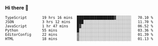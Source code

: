 ### Hi there 👋

<!--START_SECTION:waka-->

```text
TypeScript       19 hrs 16 mins  █████████████████▓░░░░░░░   70.10 %
JSON             3 hrs 12 mins   ███░░░░░░░░░░░░░░░░░░░░░░   11.70 %
JavaScript       1 hr 47 mins    █▓░░░░░░░░░░░░░░░░░░░░░░░   06.52 %
Python           55 mins         █░░░░░░░░░░░░░░░░░░░░░░░░   03.36 %
EditorConfig     22 mins         ▒░░░░░░░░░░░░░░░░░░░░░░░░   01.39 %
HTML             18 mins         ▒░░░░░░░░░░░░░░░░░░░░░░░░   01.13 %
```

<!--END_SECTION:waka-->

<!--
**arlenxuzj/arlenxuzj** is a ✨ _special_ ✨ repository because its `README.md` (this file) appears on your GitHub profile.

Here are some ideas to get you started:

- 🔭 I’m currently working on ...
- 🌱 I’m currently learning ...
- 👯 I’m looking to collaborate on ...
- 🤔 I’m looking for help with ...
- 💬 Ask me about ...
- 📫 How to reach me: ...
- 😄 Pronouns: ...
- ⚡ Fun fact: ...
-->
